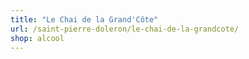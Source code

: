 ```yaml
---
title: "Le Chai de la Grand'Côte"
url: /saint-pierre-doleron/le-chai-de-la-grandcote/
shop: alcool
---
```

